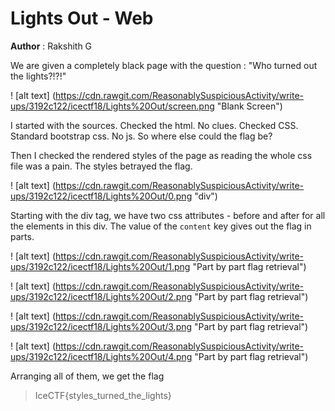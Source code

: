 # Lights Out - Web

**Author** : Rakshith G

We are given a completely black page with the question : "Who turned out the lights?!?!"

! [alt text] (https://cdn.rawgit.com/ReasonablySuspiciousActivity/write-ups/3192c122/icectf18/Lights%20Out/screen.png "Blank Screen")

I started with the sources. Checked the html. No clues. Checked CSS. Standard bootstrap css. No js. So where else could the flag be?

Then I checked the rendered styles of the page as reading the whole css file was a pain. The styles betrayed the flag.

! [alt text] (https://cdn.rawgit.com/ReasonablySuspiciousActivity/write-ups/3192c122/icectf18/Lights%20Out/0.png "div")

Starting with the div tag, we have two css attributes - before and after for all the elements in this div. The value of the `content` key gives out the flag in parts.

! [alt text] (https://cdn.rawgit.com/ReasonablySuspiciousActivity/write-ups/3192c122/icectf18/Lights%20Out/1.png "Part by part flag retrieval")

! [alt text] (https://cdn.rawgit.com/ReasonablySuspiciousActivity/write-ups/3192c122/icectf18/Lights%20Out/2.png "Part by part flag retrieval")

! [alt text] (https://cdn.rawgit.com/ReasonablySuspiciousActivity/write-ups/3192c122/icectf18/Lights%20Out/3.png "Part by part flag retrieval")

! [alt text] (https://cdn.rawgit.com/ReasonablySuspiciousActivity/write-ups/3192c122/icectf18/Lights%20Out/4.png "Part by part flag retrieval")

Arranging all of them, we get the flag

>IceCTF{styles_turned_the_lights}
